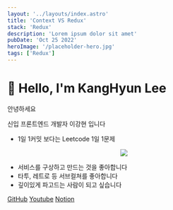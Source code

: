 ```yaml
---
layout: '../layouts/index.astro'
title: 'Context VS Redux'
stack: 'Redux'
description: 'Lorem ipsum dolor sit amet'
pubDate: 'Oct 25 2022'
heroImage: '/placeholder-hero.jpg'
tags: ['Redux']
---
```


# 👾 Hello, I'm KangHyun Lee

안녕하세요

신입 프론트엔드 개발자 이강현 입니다

-   1일 1커밋 보다는 Leetcode 1일 1문제
    <p align='center'>
    <img
                src='https://rocky-caverns-12042.herokuapp.com/calendar/kang_hyun?color=red'
            />
    </p>
-   서비스를 구상하고 만드는 것을 좋아합니다
-   타투, 레트로 등 서브컬쳐를 좋아합니다
-   깊이있게 파고드는 사람이 되고 싶습니다

<div>
    <a href='https://github.com/dorage' target='_blank'>GitHub</a>
    <a
        href='https://www.youtube.com/channel/UC4J-NyeI-iH-2uOBU8og_KA'
        target='_blank'>Youtube</a
    >
    <a
        href='https://dorage.notion.site/cfa014f546a2486da505dc7cbf3b6c84'
        target='_blank'>Notion</a
    >
</div>
